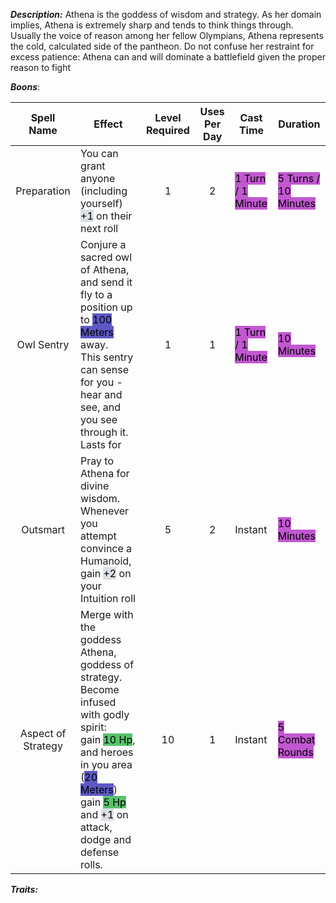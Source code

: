 ***Description:***
Athena is the goddess of wisdom and strategy.
As her domain implies, Athena is extremely sharp and tends to think things through.
Usually the voice of reason among her fellow Olympians, Athena represents the cold, 
calculated side of the pantheon.
Do not confuse her restraint for excess patience: Athena can and will dominate a battlefield given the proper reason to fight

***Boons***:

| Spell Name | Effect | Level Required | Uses Per Day |Cast Time |  Duration|
| :--: | -- | :--: | :--: |  -- | -- |
| Preparation |You can grant anyone (including yourself) <mark style="background: #CACFD9A6;">+1</mark> on their next roll | 1 | 2 | <mark style="background: #A100B8A6;">1 Turn / 1 Minute</mark> | <mark style="background: #A100B8A6;">5 Turns / 10 Minutes</mark>|
|Owl Sentry | Conjure a sacred owl of Athena, and send it fly to a position up to <mark style="background: #0900A7A6;">100 Meters</mark> away. <br> This sentry can sense for you - hear and see, and you see through it. <br> Lasts for  | 1 | 1 | <mark style="background: #A100B8A6;">1 Turn / 1 Minute</mark> | <mark style="background: #A100B8A6;">10 Minutes</mark>|
| Outsmart | Pray to Athena for divine wisdom. <br> Whenever you attempt convince a Humanoid, gain <mark style="background: #CACFD9A6;">+2</mark> on your Intuition roll | 5 | 2 | Instant | <mark style="background: #A100B8A6;">10 Minutes</mark> |
| Aspect of Strategy| Merge with the goddess Athena, goddess of strategy. <br> Become infused with godly spirit:<br> gain <mark style="background: #00A521A6;">10 Hp</mark>, <br> and heroes in you area (<mark style="background: #0900A7A6;">20 Meters</mark>) gain <mark style="background: #00A521A6;">5 Hp</mark> and <mark style="background: #CACFD9A6;">+1</mark> on attack, dodge and defense rolls. <br> | 10  | 1 | Instant | <mark style="background: #A100B8A6;">5 Combat Rounds</mark>|

***Traits:*** 
